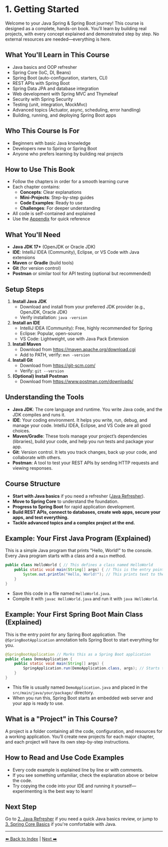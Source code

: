 # 1. Getting Started

Welcome to your Java Spring & Spring Boot journey! This course is designed as a complete, hands-on book. You’ll learn by building real projects, with every concept explained and demonstrated step by step. No external resources are needed—everything is here.

## What You'll Learn in This Course
- Java basics and OOP refresher
- Spring Core (IoC, DI, Beans)
- Spring Boot (auto-configuration, starters, CLI)
- REST APIs with Spring Boot
- Spring Data JPA and database integration
- Web development with Spring MVC and Thymeleaf
- Security with Spring Security
- Testing (unit, integration, MockMvc)
- Advanced topics (Actuator, async, scheduling, error handling)
- Building, running, and deploying Spring Boot apps

## Who This Course Is For
- Beginners with basic Java knowledge
- Developers new to Spring or Spring Boot
- Anyone who prefers learning by building real projects

## How to Use This Book
- Follow the chapters in order for a smooth learning curve
- Each chapter contains:
  - **Concepts**: Clear explanations
  - **Mini-Projects**: Step-by-step guides
  - **Code Examples**: Ready to use
  - **Challenges**: For deeper understanding
- All code is self-contained and explained
- Use the [Appendix](./16-appendix.md) for quick reference

## What You'll Need
- **Java JDK 17+** (OpenJDK or Oracle JDK)
- **IDE**: IntelliJ IDEA (Community), Eclipse, or VS Code with Java extensions
- **Maven** or **Gradle** (build tools)
- **Git** (for version control)
- **Postman** or similar tool for API testing (optional but recommended)

## Setup Steps
1. **Install Java JDK**
   - Download and install from your preferred JDK provider (e.g., OpenJDK, Oracle JDK)
   - Verify installation: `java -version`
2. **Install an IDE**
   - IntelliJ IDEA (Community): Free, highly recommended for Spring
   - Eclipse: Popular, open-source
   - VS Code: Lightweight, use with Java Pack Extension
3. **Install Maven**
   - Download from https://maven.apache.org/download.cgi
   - Add to PATH, verify: `mvn -version`
4. **Install Git**
   - Download from https://git-scm.com/
   - Verify: `git --version`
5. **(Optional) Install Postman**
   - Download from https://www.postman.com/downloads/

## Understanding the Tools
- **Java JDK**: The core language and runtime. You write Java code, and the JDK compiles and runs it.
- **IDE**: Your coding environment. It helps you write, run, debug, and manage your code. IntelliJ IDEA, Eclipse, and VS Code are all good choices.
- **Maven/Gradle**: These tools manage your project’s dependencies (libraries), build your code, and help you run tests and package your app.
- **Git**: Version control. It lets you track changes, back up your code, and collaborate with others.
- **Postman**: A tool to test your REST APIs by sending HTTP requests and viewing responses.

## Course Structure
- **Start with Java basics** if you need a refresher ([Java Refresher](./02-java-refresher.md)).
- **Move to Spring Core** to understand the foundation.
- **Progress to Spring Boot** for rapid application development.
- **Build REST APIs, connect to databases, create web apps, secure your apps, and test everything.**
- **Tackle advanced topics and a complex project at the end.**

## Example: Your First Java Program (Explained)
This is a simple Java program that prints "Hello, World!" to the console. Every Java program starts with a class and a `main` method.
```java
public class HelloWorld { // This defines a class named HelloWorld
    public static void main(String[] args) { // This is the entry point of the program
        System.out.println("Hello, World!"); // This prints text to the console
    }
}
```
- Save this code in a file named `HelloWorld.java`.
- Compile it with `javac HelloWorld.java` and run it with `java HelloWorld`.

## Example: Your First Spring Boot Main Class (Explained)
This is the entry point for any Spring Boot application. The `@SpringBootApplication` annotation tells Spring Boot to start everything for you.
```java
@SpringBootApplication // Marks this as a Spring Boot application
public class DemoApplication {
    public static void main(String[] args) {
        SpringApplication.run(DemoApplication.class, args); // Starts the Spring Boot app
    }
}
```
- This file is usually named `DemoApplication.java` and placed in the `src/main/java/your/package/` directory.
- When you run this, Spring Boot starts an embedded web server and your app is ready to use.

## What is a "Project" in This Course?
A project is a folder containing all the code, configuration, and resources for a working application. You’ll create new projects for each major chapter, and each project will have its own step-by-step instructions.

## How to Read and Use Code Examples
- Every code example is explained line by line or with comments.
- If you see something unfamiliar, check the explanation above or below the code.
- Try copying the code into your IDE and running it yourself—experimenting is the best way to learn!

## Next Step
Go to [2. Java Refresher](./02-java-refresher.md) if you need a quick Java basics review, or jump to [3. Spring Core Basics](./03-spring-core-basics.md) if you're comfortable with Java.

---

[⬅️ Back to Index](../README.md) | [Next ➡️](./02-java-refresher.md)
